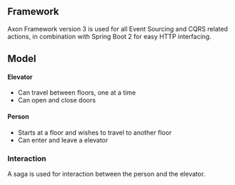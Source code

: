 
## Framework

Axon Framework version 3 is used for all Event Sourcing and CQRS related actions, in combination with Spring Boot 2 for easy HTTP interfacing.

## Model

#### Elevator

- Can travel between floors, one at a time
- Can open and close doors

#### Person

- Starts at a floor and wishes to travel to another floor
- Can enter and leave a elevator

### Interaction

A saga is used for interaction between the person and the elevator.
